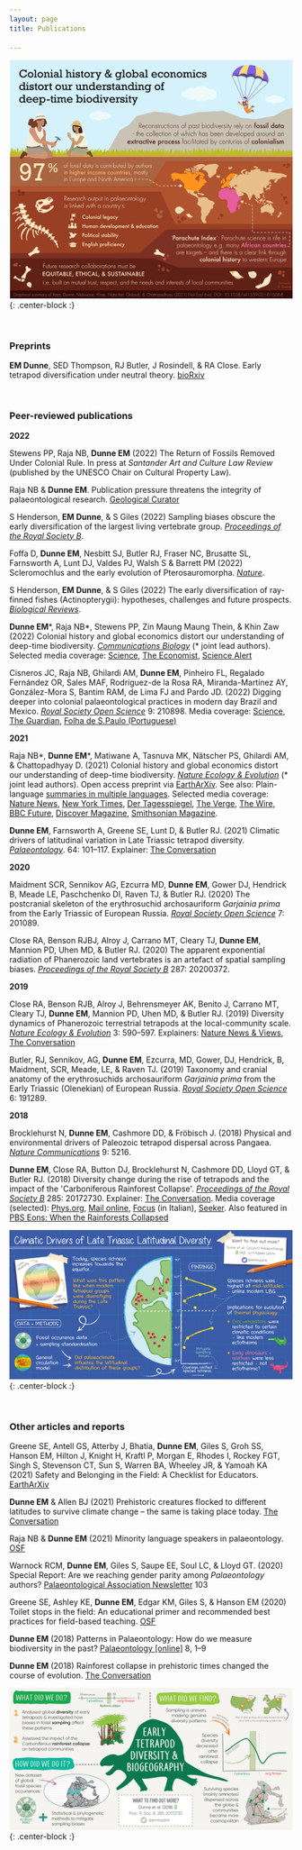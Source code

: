 ```yaml
---
layout: page
title: Publications

---
```


![RajaDunneetalNatEcolEvol2021](/assets/img/graphic_NEE_2021.png){: .center-block :}


<br/>

### Preprints

**EM Dunne**, SED Thompson, RJ Butler, J Rosindell, & RA Close. Early tetrapod diversification under neutral theory. [bioRxiv](https://www.biorxiv.org/content/10.1101/2022.02.08.476633v1)


<br/>

### Peer-reviewed publications


**2022**


Stewens PP, Raja NB, **Dunne EM** (2022) The Return of Fossils Removed Under Colonial Rule. In press at *Santander Art and Culture Law Review* (published by the UNESCO Chair on Cultural Property Law).


Raja NB & **Dunne EM**. Publication pressure threatens the integrity of palaeontological research. [Geological Curator](https://eartharxiv.org/repository/view/2414/)


S Henderson, **EM Dunne**, & S Giles (2022) Sampling biases obscure the early diversification of the largest living vertebrate group. [*Proceedings of the Royal Society B*](https://royalsocietypublishing.org/doi/10.1098/rspb.2022.0916).


Foffa D, **Dunne EM**, Nesbitt SJ, Butler RJ, Fraser NC, Brusatte SL, Farnsworth A, Lunt DJ, Valdes PJ, Walsh S & Barrett PM (2022) Scleromochlus and the early evolution of
Pterosauromorpha. [*Nature*](https://doi.org/10.1038/s41586-022-05284-x).


S Henderson, **EM Dunne**, & S Giles (2022) The early diversification of ray-finned fishes (Actinopterygii): hypotheses, challenges and future prospects. [*Biological Reviews*](https://onlinelibrary.wiley.com/doi/10.1111/brv.12907).


 **Dunne EM**\*, Raja NB\*, Stewens PP, Zin Maung Maung Thein, & Khin Zaw (2022) Colonial history and global economics distort our understanding of deep-time biodiversity. [*Communications Biology*](https://www.nature.com/articles/s42003-022-03847-2) (\* joint lead authors). 
 Selected media coverage: [Science](hhttps://www.science.org/content/article/violent-conflict-myanmar-linked-boom-fossil-amber-research-study-claims), [The Economist](https://www.economist.com/graphic-detail/2022/09/22/research-on-amber-from-a-war-torn-part-of-myanmar-is-surging?utm_medium=social-media.content.np&utm_source=twitter&utm_campaign=editorial-social&utm_content=discovery.content&%3Ffsrc%3Dscn%2F=tw%2Fdc), [Science Alert](https://www.sciencealert.com/the-wondrous-beauty-of-myanmar-amber-hides-a-very-dark-secret)


Cisneros JC, Raja NB, Ghilardi AM, **Dunne EM**, Pinheiro FL, Regalado Fernández OR, Sales MAF, Rodríguez-de la Rosa RA, Miranda-Martínez AY, González-Mora S, Bantim RAM, de Lima FJ and Pardo JD. (2022) Digging deeper into colonial palaeontological practices in modern day Brazil and Mexico. [*Royal Society Open Science*](https://royalsocietypublishing.org/doi/10.1098/rsos.210898) 9: 210898.
Media coverage: [Science](https://www.science.org/content/article/institutions-global-north-hoard-fossils-brazil-study-says), [The Guardian](https://www.theguardian.com/uk-news/2022/mar/02/paleontology-a-hotbed-of-unethical-practices-rooted-in-colonialism-say-scientists), [Folha de S.Paulo (Portuguese)](https://www1.folha.uol.com.br/ciencia/2022/03/paleopirataria-faz-estrangeiros-dominarem-trabalhos-sobre-fosseis-brasileiros-diz-artigo.shtml)


**2021**

Raja NB\*, **Dunne EM**\*, Matiwane A, Tasnuva MK, Nätscher PS, Ghilardi AM, & Chattopadhyay D. (2021) Colonial history and global economics distort our understanding of deep-time biodiversity. [*Nature Ecology & Evolution*](https://www.nature.com/articles/s41559-021-01608-8) (\* joint lead authors). Open access preprint via [EarthArXiv](https://eartharxiv.org/repository/view/2472/).
See also: Plain-language [summaries in multiple languages](https://osf.io/bptqf/).
Selected media coverage: [Nature News](https://www.nature.com/articles/d41586-022-00034-5), [New York Times](https://www.nytimes.com/2021/03/22/science/dinosaurs-fossils-colonialism.html), [Der Tagesspiegel](https://m.tagesspiegel.de/wissen/schwarzmarkt-faelschungen-und-vorwuerfe-fossilienforschung-in-schwierigkeiten/27549240.html), [The Verge](https://www.theverge.com/2022/1/4/22865758/decolonizing-earth-sciences-paleontology-fossil-record), [The Wire](https://science.thewire.in/the-sciences/parachute-science-palaeontology-european-colonialism-indian-scientists/), [BBC Future](https://www.bbc.com/future/article/20220113-why-indias-fossil-wealth-has-remained-hidden), [Discover Magazine](https://www.discovermagazine.com/the-sciences/new-data-expose-colonialism-in-paleontology), [Smithsonian Magazine](https://www.smithsonianmag.com/science-nature/why-smuggled-fossils-are-hurting-paleontology-180979480/).


**Dunne EM**, Farnsworth A, Greene SE, Lunt D, & Butler RJ. (2021) Climatic drivers of latitudinal variation in Late Triassic tetrapod diversity. [*Palaeontology*](https://onlinelibrary.wiley.com/doi/full/10.1111/pala.12514). 64: 101–117. Explainer: 
[The Conversation](https://theconversation.com/prehistoric-creatures-flocked-to-different-latitudes-to-survive-climate-change-the-same-is-taking-place-today-163309)



**2020**

Maidment SCR, Sennikov AG, Ezcurra MD, **Dunne EM**, Gower DJ, Hendrick B, Meade LE, Paschchenko DI, Raven TJ, & Butler RJ. (2020) The postcranial skeleton of the erythrosuchid archosauriform *Garjainia prima* from the Early Triassic of European Russia. [*Royal Society Open Science*](https://royalsocietypublishing.org/doi/full/10.1098/rsos.201089) 7: 201089.

Close RA, Benson RJBJ, Alroy J, Carrano MT, Cleary TJ, **Dunne EM**, Mannion PD, Uhen MD, & Butler RJ. (2020) The apparent exponential radiation of Phanerozoic land vertebrates is an artefact of spatial sampling biases. [*Proceedings of the Royal Society B*](https://royalsocietypublishing.org/doi/10.1098/rspb.2020.0372) 287: 20200372.


**2019**

Close RA, Benson RJB, Alroy J, Behrensmeyer AK, Benito J, Carrano MT, Cleary TJ, **Dunne EM**, Mannion PD, Uhen MD, & Butler RJ. (2019) Diversity dynamics of Phanerozoic terrestrial tetrapods at the local-community scale. [*Nature Ecology & Evolution*](https://www.nature.com/articles/s41559-019-0811-8) 3: 590–597. 
Explainers: 
[Nature News & Views](https://www.nature.com/articles/s41559-019-0863-9), [The Conversation](https://theconversation.com/land-animal-diversity-was-stable-for-millions-of-years-before-humans-came-along-new-study-111855?)

Butler, RJ, Sennikov, AG, **Dunne EM**, Ezcurra, MD, Gower, DJ, Hendrick, B, Maidment, SCR, Meade, LE, & Raven TJ. (2019) Taxonomy and cranial anatomy of the erythrosuchids archosauriform *Garjainia prima* from the Early Triassic (Olenekian) of European Russia. [*Royal Society Open Science*](https://royalsocietypublishing.org/doi/10.1098/rsos.191289) 6: 191289. 


**2018**

Brocklehurst N, **Dunne EM**, Cashmore DD, & Fröbisch J. (2018) Physical and environmental drivers of Paleozoic tetrapod dispersal across Pangaea. [*Nature Communications*](https://www.nature.com/articles/s41467-018-07623-x) 9: 5216. 

**Dunne EM**, Close RA, Button DJ, Brocklehurst N, Cashmore DD, Lloyd GT, & Butler RJ. (2018) Diversity change during the rise of tetrapods and the impact of the 'Carboniferous Rainforest Collapse'. [*Proceedings of the Royal Society B*](https://royalsocietypublishing.org/doi/10.1098/rspb.2017.2730) 285: 20172730. 
Explainer: [The Conversation](https://theconversation.com/rainforest-collapse-in-prehistoric-times-changed-the-course-of-evolution-91289). 
Media coverage (selected): [Phys.org](https://phys.org/news/2018-02-rainforest-collapse-million-years-impacted.html), [Mail online](https://www.dailymail.co.uk/sciencetech/article-5364737/Climate-change-307-million-years-ago-determined-future.html), [Focus](https://www.focus.it/ambiente/natura/foresta-pluviale-evoluzione-di-rettili-e-mammiferi) (in Italian), [Seeker](https://www.seeker.com/earth-conservation/prehistoric-rainforest-collapse-dramatically-changed-the-course-of-evolution). Also featured in [PBS Eons: When the Rainforests Collapsed](https://www.youtube.com/watch?v=sFHTA8dKceI)


![DunneetalPalaeontology2020](/assets/img/graphic_Palaeo_2020.png){: .center-block :}


<br/>

### Other articles and reports


Greene SE, Antell GS, Atterby J, Bhatia, **Dunne EM**, Giles S, Groh SS, Hanson EM, Hilton J, Knight H, Kraftl P, Morgan E, Rhodes I, Rockey FGT, Singh S, Stevenson CT, Sun S, Warren BA, Wheeley JR, & Yamoah KA (2021) Safety and Belonging in the Field: A Checklist for Educators. [EarthArXiv](https://eartharxiv.org/repository/view/2607/)

**Dunne EM** & Allen BJ (2021) Prehistoric creatures flocked to different latitudes to survive climate change – the same is taking place today. [The Conversation](https://theconversation.com/prehistoric-creatures-flocked-to-different-latitudes-to-survive-climate-change-the-same-is-taking-place-today-163309)

Raja NB & **Dunne EM** (2021) Minority language speakers in palaeontology. [OSF](https://osf.io/nzjre)

Warnock RCM, **Dunne EM**, Giles S, Saupe EE, Soul LC, & Lloyd GT. (2020) Special Report: Are we reaching gender parity among *Palaeontology* authors? [Palaeontological Association Newsletter](https://www.palass.org/publications/newsletter/spotlight-diversity/special-report-are-we-reaching-gender-parity-among-palaeontology-authors) 103

Greene SE, Ashley KE, **Dunne EM**, Edgar KM, Giles S, & Hanson EM (2020) Toilet stops in the field: An educational primer and recommended best practices for field-based teaching. [OSF](https://osf.io/gnhj2/)

**Dunne EM** (2018) Patterns in Palaeontology: How do we measure biodiversity in the past? [Palaeontology [online]](https://www.palaeontologyonline.com/articles/2018/patterns-in-palaeontology-how-do-we-measure-biodiversity-in-the-past/) 8, 1–9 

**Dunne EM** (2018) Rainforest collapse in prehistoric times changed the course of evolution. [The Conversation](https://theconversation.com/rainforest-collapse-in-prehistoric-times-changed-the-course-of-evolution-91289)


![DunneetalProcB2018](/assets/img/graphic_ProcB_2018.jpg){: .center-block :}

